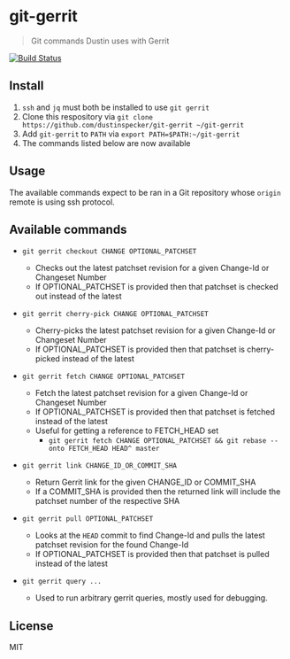 # git-gerrit
> Git commands Dustin uses with Gerrit

[![Build Status](https://travis-ci.org/dustinspecker/git-gerrit.svg?branch=master)](https://travis-ci.org/dustinspecker/git-gerrit)

## Install

1. `ssh` and `jq` must both be installed to use `git gerrit`
1. Clone this respository via `git clone https://github.com/dustinspecker/git-gerrit ~/git-gerrit`
1. Add `git-gerrit` to `PATH` via `export PATH=$PATH:~/git-gerrit`
1. The commands listed below are now available

## Usage

The available commands expect to be ran in a Git repository whose `origin` remote is using ssh protocol.

## Available commands

- `git gerrit checkout CHANGE OPTIONAL_PATCHSET`
  - Checks out the latest patchset revision for a given Change-Id or Changeset Number
  - If OPTIONAL_PATCHSET is provided then that patchset is checked out instead of the latest

- `git gerrit cherry-pick CHANGE OPTIONAL_PATCHSET`
  - Cherry-picks the latest patchset revision for a given Change-Id or Changeset Number
  - If OPTIONAL_PATCHSET is provided then that patchset is cherry-picked instead of the latest

- `git gerrit fetch CHANGE OPTIONAL_PATCHSET`
  - Fetch the latest patchset revision for a given Change-Id or Changeset Number
  - If OPTIONAL_PATCHSET is provided then that patchset is fetched instead of the latest
  - Useful for getting a reference to FETCH_HEAD set
    - `git gerrit fetch CHANGE OPTIONAL_PATCHSET && git rebase --onto FETCH_HEAD HEAD^ master`

- `git gerrit link CHANGE_ID_OR_COMMIT_SHA`
  - Return Gerrit link for the given CHANGE_ID or COMMIT_SHA
  - If a COMMIT_SHA is provided then the returned link will include the patchset number of the respective SHA

- `git gerrit pull OPTIONAL_PATCHSET`
  - Looks at the `HEAD` commit to find Change-Id and pulls the latest patchset revision for the found Change-Id
  - If OPTIONAL_PATCHSET is provided then that patchset is pulled instead of the latest

- `git gerrit query ...`
  - Used to run arbitrary gerrit queries, mostly used for debugging.


## License

MIT
